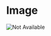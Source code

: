# Image

![Not Available](https://raw.githubusercontent.com/Sigma88/Stockalike/Screenshots/Images/Mars.png)

